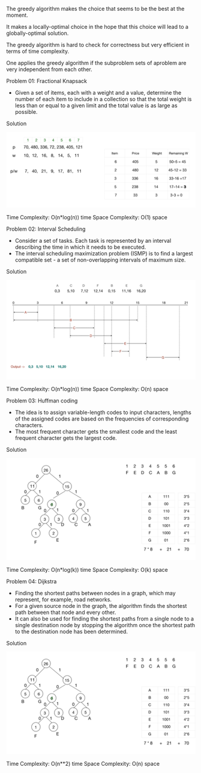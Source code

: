 The greedy algorithm makes the choice that seems to be the best at the moment. 

It makes a locally-optimal choice in the hope that this choice will lead to a globally-optimal solution. 

The greedy algorithm is hard to check for correctness but very efficient in terms of time complexity.

One applies the greedy algorithm if the subproblem sets of aproblem are very independent from each other.

Problem 01: Fractional Knapsack
- Given a set of items, each with a weight and a value, determine the number of each item to include in a collection so that the total weight is less than or equal to a given limit and the total value is as large as possible.

Solution

![Knapsack solution](../Images/knapsack.png)

Time Complexity: O(n*log(n)) time
Space Complexity: O(1) space

Problem 02: Interval Scheduling
- Consider a set of tasks. Each task is represented by an interval describing the time in which it needs to be executed. 
- The interval scheduling maximization problem (ISMP) is to find a largest compatible set - a set of non-overlapping intervals of maximum size.

Solution

![Interval scheduling solution](../Images/interval.png)

Time Complexity: O(n*log(n)) time
Space Complexity: O(n) space

Problem 03: Huffman coding
- The idea is to assign variable-length codes to input characters, lengths of the assigned codes are based on the frequencies of corresponding characters. 
- The most frequent character gets the smallest code and the least frequent character gets the largest code.

Solution

![Huffman coding solution](../Images/huffman.png)

Time Complexity: O(n*log(k)) time
Space Complexity: O(k) space

Problem 04: Dijkstra
- Finding the shortest paths between nodes in a graph, which may represent, for example, road networks.
- For a given source node in the graph, the algorithm finds the shortest path between that node and every other.
- It can also be used for finding the shortest paths from a single node to a single destination node by stopping the algorithm once the shortest path to the destination node has been determined. 

Solution

![Dijkstra solution](../Images/huffman.png)

Time Complexity: O(n**2) time
Space Complexity: O(n) space